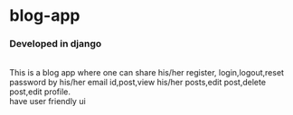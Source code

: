 # blog-app
<h3>Developed in django</h3>
<br>
This is a blog app where one can share his/her register, login,logout,reset password by his/her email id,post,view his/her posts,edit post,delete post,edit profile.
<br>
have user friendly ui
